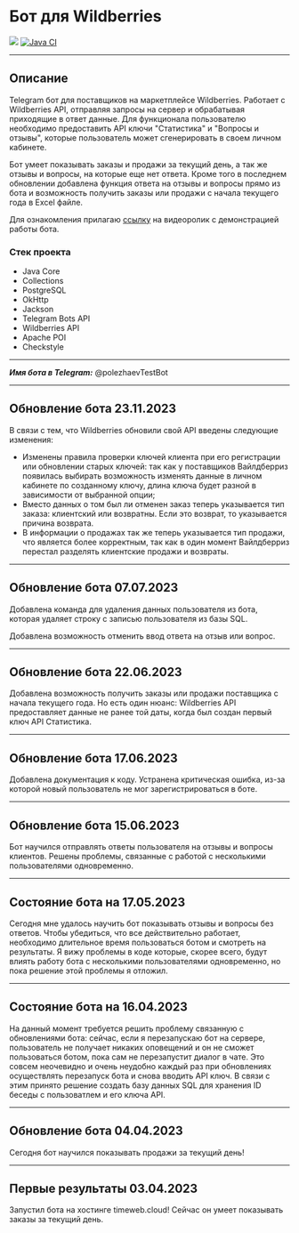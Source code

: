 # Бот для Wildberries
<a href="https://codeclimate.com/github/DrAculaJD/wildberries_bot/maintainability"><img src="https://api.codeclimate.com/v1/badges/ec282165f37500a9dfba/maintainability" /></a>
[![Java CI](https://github.com/DrAculaJD/wildberries_bot/actions/workflows/main.yml/badge.svg)](https://github.com/DrAculaJD/wildberries_bot/actions/workflows/main.yml)
***
## Описание
Telegram бот для поставщиков на маркетплейсе Wildberries. Работает с Wildberries API, отправляя запросы на сервер и обрабатывая приходящие в ответ данные. Для функционала пользователю необходимо предоставить API ключи "Статистика" и "Вопросы и отзывы", которые пользователь может сгенерировать в своем личном кабинете.

 Бот умеет показывать заказы и продажи за текущий день, а так же отзывы и вопросы, на которые еще нет ответа. Кроме того в последнем обновлении добавлена функция ответа на отзывы и вопросы прямо из бота и возможность получить заказы или продажи с начала текущего года в Excel файле.
 
 Для ознакомления прилагаю [ссылку](https://youtu.be/lVWAXFmKVhc) на видеоролик с демонстрацией работы бота.

### Стек проекта
- Java Core
- Collections
- PostgreSQL
- OkHttp
- Jackson
- Telegram Bots API
- Wildberries API
- Apache POI
- Checkstyle
***
***Имя бота в Telegram:*** @polezhaevTestBot
***
## Обновление бота 23.11.2023
В связи с тем, что Wildberries обновили свой API введены следующие изменения:
- Изменены правила проверки ключей клиента при его регистрации или обновлении старых ключей: так как у поставщиков Вайлдберриз появилась выбирать возможность изменять данные в личном кабинете по созданному ключу, длина ключа будет разной в зависимости от выбранной опции;
- Вместо данных о том был ли отменен заказ теперь указывается тип заказа: клиентский или возвратны. Если это возврат, то указывается причина возврата.
- В информации о продажах так же теперь указывается тип продажи, что является более корректным, так как в один момент Вайлдберриз перестал разделять клиентские продажи и возвраты.
***
## Обновление бота 07.07.2023
Добавлена команда для удаления данных пользователя из бота, которая удаляет строку с записью пользователя из базы SQL. 

Добавлена возможность отменить ввод ответа на отзыв или вопрос.
***
## Обновление бота 22.06.2023
Добавлена возможность получить заказы или продажи поставщика с начала текущего года. Но есть один нюанс: Wildberries API предоставляет данные не ранее той даты, когда был создан первый ключ API Статистика.
***
## Обновление бота 17.06.2023
Добавлена документация к коду. Устранена критическая ошибка, из-за которой новый пользователь не мог зарегистрироваться в боте.
***
## Обновление бота 15.06.2023
Бот научился отправлять ответы пользователя на отзывы и вопросы клиентов. Решены проблемы, связанные с работой с несколькими пользователями одновременно. 
***
## Состояние бота на 17.05.2023
Сегодня мне удалось научить бот показывать отзывы и вопросы без ответов. Чтобы убедиться, что все действительно работает, необходимо длительное время пользоваться ботом и смотреть на результаты. Я вижу проблемы в коде которые, скорее всего, будут влиять работу бота с несколькими пользователями одновременно, но пока решение этой проблемы я отложил. 
***
## Состояние бота на 16.04.2023
На данный момент требуется решить проблему связанную с обновлениями бота: сейчас, если я перезапускаю бот на сервере, пользователь не получает никаких оповещений и он не сможет пользоваться ботом, пока сам не перезапустит диалог в чате. Это совсем неочевидно и очень неудобно каждый раз при обновлениях осуществлять перезапуск бота и снова вводить API ключ. В связи с этим принято решение создать базу данных SQL для хранения ID беседы с пользоватлем и его ключа API.
***
##  Обновление бота 04.04.2023
Сегодня бот научился показывать продажи за текущий день!
***
##  Первые результаты 03.04.2023
Запустил бота на хостинге timeweb.cloud! Сейчас он умеет показывать заказы за текущий день.
